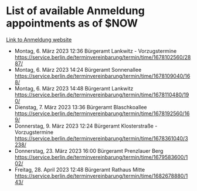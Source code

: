 # List of available Anmeldung appointments as of $NOW
[Link to Anmeldung website](https://service.berlin.de/terminvereinbarung/termin/tag.php?termin=1&anliegen[]=120686&dienstleisterlist=122210,122217,327316,122219,327312,122227,327314,122231,327346,122243,327348,122254,122252,329742,122260,329745,122262,329748,122271,327278,122273,327274,122277,327276,330436,122280,327294,122282,327290,122284,327292,122291,327270,122285,327266,122286,327264,122296,327268,150230,329760,122297,327286,122294,327284,122312,329763,122314,329775,122304,327330,122311,327334,122309,327332,317869,122281,327352,122279,329772,122283,122276,327324,122274,327326,122267,329766,122246,327318,122251,327320,122257,327322,122208,327298,122226,327300&herkunft=http%3A%2F%2Fservice.berlin.de%2Fdienstleistung%2F120686%2F)
- Montag, 6. März 2023 12:36 Bürgeramt Lankwitz - Vorzugstermine https://service.berlin.de/terminvereinbarung/termin/time/1678102560/2887/
- Montag, 6. März 2023 14:24 Bürgeramt Sonnenallee https://service.berlin.de/terminvereinbarung/termin/time/1678109040/168/
- Montag, 6. März 2023 14:48 Bürgeramt Lankwitz https://service.berlin.de/terminvereinbarung/termin/time/1678110480/190/
- Dienstag, 7. März 2023 13:36 Bürgeramt Blaschkoallee https://service.berlin.de/terminvereinbarung/termin/time/1678192560/169/
- Donnerstag, 9. März 2023 12:24 Bürgeramt Klosterstraße - Vorzugstermine https://service.berlin.de/terminvereinbarung/termin/time/1678361040/3238/
- Donnerstag, 23. März 2023 16:00 Bürgeramt Prenzlauer Berg https://service.berlin.de/terminvereinbarung/termin/time/1679583600/102/
- Freitag, 28. April 2023 12:48 Bürgeramt Rathaus Mitte https://service.berlin.de/terminvereinbarung/termin/time/1682678880/143/
